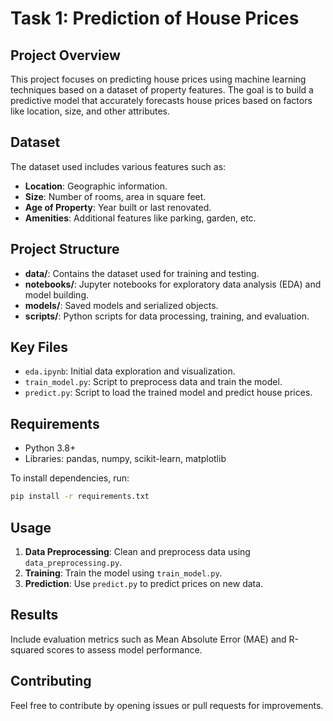 # Task 1: Prediction of House Prices

## Project Overview
This project focuses on predicting house prices using machine learning techniques based on a dataset of property features. The goal is to build a predictive model that accurately forecasts house prices based on factors like location, size, and other attributes.

## Dataset
The dataset used includes various features such as:
- **Location**: Geographic information.
- **Size**: Number of rooms, area in square feet.
- **Age of Property**: Year built or last renovated.
- **Amenities**: Additional features like parking, garden, etc.

## Project Structure
- **data/**: Contains the dataset used for training and testing.
- **notebooks/**: Jupyter notebooks for exploratory data analysis (EDA) and model building.
- **models/**: Saved models and serialized objects.
- **scripts/**: Python scripts for data processing, training, and evaluation.

## Key Files
- `eda.ipynb`: Initial data exploration and visualization.
- `train_model.py`: Script to preprocess data and train the model.
- `predict.py`: Script to load the trained model and predict house prices.

## Requirements
- Python 3.8+
- Libraries: pandas, numpy, scikit-learn, matplotlib

To install dependencies, run:
```bash
pip install -r requirements.txt
```

## Usage
1. **Data Preprocessing**: Clean and preprocess data using `data_preprocessing.py`.
2. **Training**: Train the model using `train_model.py`.
3. **Prediction**: Use `predict.py` to predict prices on new data.

## Results
Include evaluation metrics such as Mean Absolute Error (MAE) and R-squared scores to assess model performance.

## Contributing
Feel free to contribute by opening issues or pull requests for improvements.
